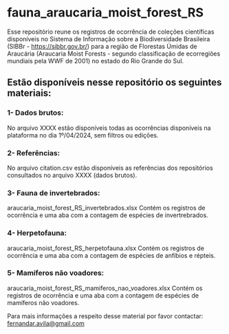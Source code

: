 # fauna_araucaria_moist_forest_RS

Esse repositório reune os registros de ocorrência de coleções científicas disponíveis no Sistema de Informação sobre a Biodiversidade Brasileira (SIBBr - https://sibbr.gov.br/) para a região de Florestas Úmidas de Araucária (Araucaria Moist Forests - segundo classificação de ecorregiões mundiais pela WWF de 2001) no estado do Rio Grande do Sul.

## Estão disponíveis nesse repositório os seguintes materiais:


### 1- Dados brutos:
No arquivo XXXX estão disponíveis todas as ocorrências disponíveis na plataforma no dia 1º/04/2024, sem filtros ou edições.

### 2- Referências:
No arquivo citation.csv estão disponíveis as referências dos repositórios consultados no arquivo XXXX (dados brutos).

### 3- Fauna de invertebrados:
araucaria_moist_forest_RS_invertebrados.xlsx
Contém os registros de ocorrência e uma aba com a contagem de espécies de invertrebrados.

### 4- Herpetofauna:
araucaria_moist_forest_RS_herpetofauna.xlsx
Contém os registros de ocorrência e uma aba com a contagem de espécies de anfíbios e répteis.

### 5- Mamíferos não voadores:
araucaria_moist_forest_RS_mamiferos_nao_voadores.xlsx
Contém os registros de ocorrência e uma aba com a contagem de espécies de mamíferos não voadores.

Para mais informações a respeito desse material por favor contactar: fernandar.avila@gmail.com



